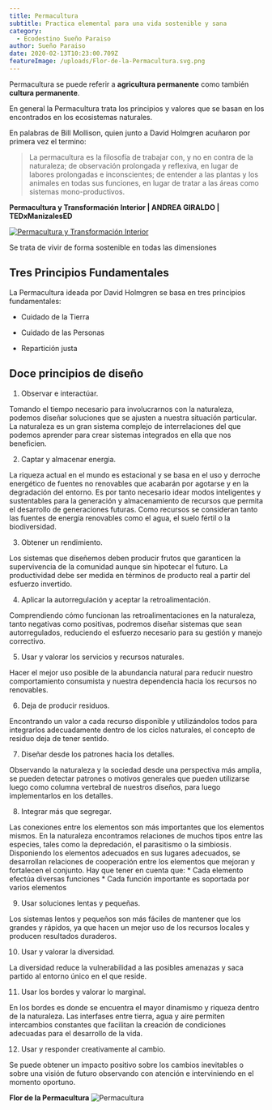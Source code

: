 ```yaml
---
title: Permacultura
subtitle: Practica elemental para una vida sostenible y sana
category:
  - Ecodestino Sueño Paraiso
author: Sueño Paraiso
date: 2020-02-13T10:23:00.709Z
featureImage: /uploads/Flor-de-la-Permacultura.svg.png
---
```


Permacultura se puede referir a **agricultura permanente​** como también **cultura permanente**.

En general la Permacultura trata los principios y valores que se basan en los encontrados en los ecosistemas naturales. 

En palabras de Bill Mollison, quien junto a David Holmgren acuñaron por primera vez el termino:

 > La permacultura es la filosofía de trabajar con, y no en contra de la naturaleza; de observación prolongada y reflexiva, en lugar de labores prolongadas e inconscientes; de entender a las plantas y los animales en todas sus funciones, en lugar de tratar a las áreas como sistemas mono-productivos.



**Permacultura y Transformación Interior | ANDREA GIRALDO | TEDxManizalesED**

[![Permacultura y Transformación Interior](http://img.youtube.com/vi/EPwuUHbRtpw/0.jpg)](http://www.youtube.com/watch?v=EPwuUHbRtpw "Permacultura y Transformación Interior")

Se trata de vivir de forma sostenible en todas las dimensiones

## Tres Principios Fundamentales

La Permacultura ideada por David Holmgren se basa  en tres principios fundamentales:

- Cuidado de la Tierra

- Cuidado de las Personas

- Repartición justa

## Doce principios de diseño
1. Observar e interactúar. 

Tomando el tiempo necesario para involucrarnos con la naturaleza, podemos diseñar soluciones que se ajusten a nuestra situación particular. La naturaleza es un gran sistema complejo de interrelaciones del que podemos aprender para crear sistemas integrados en ella que nos beneficien.

2. Captar y almacenar energia. 

La riqueza actual en el mundo es estacional y se basa en el uso y derroche energético de fuentes no renovables que acabarán por agotarse y en la degradación del entorno. Es por tanto necesario idear modos inteligentes y sustentables para la generación y almacenamiento de recursos que permita el desarrollo de generaciones futuras. Como recursos se consideran tanto las fuentes de energía renovables como el agua, el suelo fértil o la biodiversidad.

3. Obtener un rendimiento.

Los sistemas que diseñemos deben producir frutos que garanticen la supervivencia de la comunidad aunque sin hipotecar el futuro. La productividad debe ser medida en términos de producto real a partir del esfuerzo invertido.

4. Aplicar la autorregulación y aceptar la retroalimentación.
    
Comprendiendo cómo funcionan las retroalimentaciones en la naturaleza, tanto negativas como positivas, podremos diseñar sistemas que sean autorregulados, reduciendo el esfuerzo necesario para su gestión y manejo correctivo.
  
5. Usar y valorar los servicios y recursos naturales. 

Hacer el mejor uso posible de la abundancia natural para reducir nuestro comportamiento consumista y nuestra dependencia hacia los recursos no renovables.

6. Deja de producir residuos. 

Encontrando un valor a cada recurso disponible y utilizándolos todos para integrarlos adecuadamente dentro de los ciclos naturales, el concepto de residuo deja de tener sentido.

7. Diseñar desde los patrones hacia los detalles. 

Observando la naturaleza y la sociedad desde una perspectiva más amplia, se pueden detectar patrones o motivos generales que pueden utilizarse luego como columna vertebral de nuestros diseños, para luego implementarlos en los detalles.

8. Integrar más que segregar. 

Las conexiones entre los elementos son más importantes que los elementos mismos. En la naturaleza encontramos relaciones de muchos tipos entre las especies, tales como la depredación, el parasitismo o la simbiosis. Disponiendo los elementos adecuados en sus lugares adecuados, se desarrollan relaciones de cooperación entre los elementos que mejoran y fortalecen el conjunto. Hay que tener en cuenta que: * Cada elemento efectúa diversas funciones * Cada función importante es soportada por varios elementos
    
9. Usar soluciones lentas y pequeñas.

Los sistemas lentos y pequeños son más fáciles de mantener que los grandes y rápidos, ya que hacen un mejor uso de los recursos locales y producen resultados duraderos.

10. Usar y valorar la diversidad.

La diversidad reduce la vulnerabilidad a las posibles amenazas y saca partido al entorno único en el que reside.

11. Usar los bordes y valorar lo marginal.

En los bordes es donde se encuentra el mayor dinamismo y riqueza dentro de la naturaleza. Las interfases entre tierra, agua y aire permiten intercambios constantes que facilitan la creación de condiciones adecuadas para el desarrollo de la vida.

12. Usar y responder creativamente al cambio.

Se puede obtener un impacto positivo sobre los cambios inevitables o sobre una visión de futuro observando con atención e interviniendo en el momento oportuno.

**Flor de la Permacultura**
![Permacultura](/uploads/Flor-de-la-Permacultura.svg.png)
